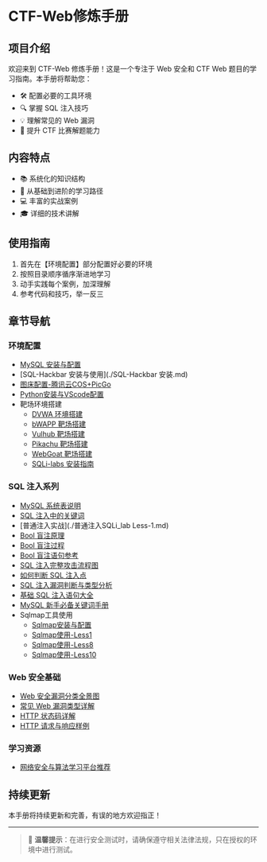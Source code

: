 # CTF-Web修炼手册

## 项目介绍

欢迎来到 CTF-Web 修炼手册！这是一个专注于 Web 安全和 CTF Web 题目的学习指南。本手册将帮助您：

- 🛠️ 配置必要的工具环境
- 🔍 掌握 SQL 注入技巧
- 💡 理解常见的 Web 漏洞
- 🎯 提升 CTF 比赛解题能力

## 内容特点

- 📚 系统化的知识结构
- 🔰 从基础到进阶的学习路径
- 💻 丰富的实战案例
- 🎓 详细的技术讲解

## 使用指南

1. 首先在【环境配置】部分配置好必要的环境
2. 按照目录顺序循序渐进地学习
3. 动手实践每个案例，加深理解
4. 参考代码和技巧，举一反三

## 章节导航

### 环境配置
- [MySQL 安装与配置](./Mysql安装.md)
- [SQL-Hackbar 安装与使用](./SQL-Hackbar 安装.md)
- [图床配置-腾讯云COS+PicGo](./图床配置-腾讯云COS+PicGo.md)
- [Python安装与VScode配置](./Python安装-VScode安装及配置.md)
- 靶场环境搭建
  - [DVWA 环境搭建](./DVWA环境搭建.md)
  - [bWAPP 靶场搭建](./bWAPP靶场搭建.md)
  - [Vulhub 靶场搭建](./Vulhub靶场搭建.md)
  - [Pikachu 靶场搭建](./Pikachu靶场搭建.md)
  - [WebGoat 靶场搭建](./WebGoat靶场搭建.md)
  - [SQLi-labs 安装指南](./Sqli-labs安装指南.md)

### SQL 注入系列
- [MySQL 系统表说明](./Mysql系统表说明.md)
- [SQL 注入中的关键词](./SQL注入中的关键词.md)
- [普通注入实战](./普通注入SQLi_lab Less-1.md)
- [Bool 盲注原理](./bool盲注原理.md)
- [Bool 盲注过程](./bool盲注过程.md)
- [Bool 盲注语句参考](./bool盲注语句参考.md)
- [SQL 注入完整攻击流程图](./SQL注入完整攻击流程图.md)
- [如何判断 SQL 注入点](./如何判断SQL注入点.md)
- [SQL 注入漏洞判断与类型分析](./SQL注入漏洞判断与类型分析.md)
- [基础 SQL 注入语句大全](./基础SQL注入语句大全.md)
- [MySQL 新手必备关键词手册](./MySQL新手必备关键词手册.md)
- Sqlmap工具使用
  - [Sqlmap安装与配置](./Sqlmap-安装.md)
  - [Sqlmap使用-Less1](./Sqlmap-less1.md)
  - [Sqlmap使用-Less8](./Sqlmap-less8.md)
  - [Sqlmap使用-Less10](./Sqlmap-less10.md)

### Web 安全基础
- [Web 安全漏洞分类全景图](./Web安全漏洞分类全景图（基础总结）.md)
- [常见 Web 漏洞类型详解](./常见Web漏洞类型.md)
- [HTTP 状态码详解](./http状态码.md)
- [HTTP 请求与响应样例](./http请求与响应样例.md)

### 学习资源
- [网络安全与算法学习平台推荐](./网络安全与算法学习平台推荐.md)

## 持续更新

本手册将持续更新和完善，有误的地方欢迎指正！

---

> 🔔 **温馨提示**：在进行安全测试时，请确保遵守相关法律法规，只在授权的环境中进行测试。